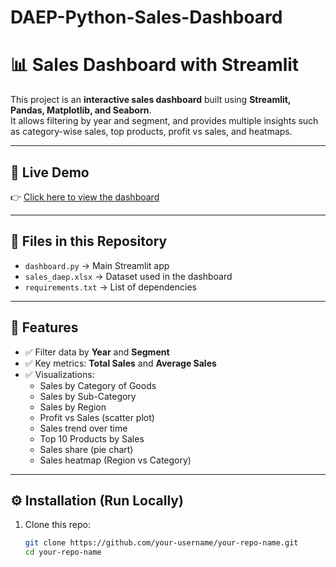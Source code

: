 # DAEP-Python-Sales-Dashboard
# 📊 Sales Dashboard with Streamlit

This project is an **interactive sales dashboard** built using **Streamlit, Pandas, Matplotlib, and Seaborn**.  
It allows filtering by year and segment, and provides multiple insights such as category-wise sales, top products, profit vs sales, and heatmaps.

---

## 🚀 Live Demo
👉 [Click here to view the dashboard](https://daep-python-sales-dashboard-weysv5oxvnsv2dh79vcpvt.streamlit.app/)

---

## 📂 Files in this Repository
- `dashboard.py` → Main Streamlit app  
- `sales_daep.xlsx` → Dataset used in the dashboard  
- `requirements.txt` → List of dependencies  

---

## 📸 Features
- ✅ Filter data by **Year** and **Segment**  
- ✅ Key metrics: **Total Sales** and **Average Sales**  
- ✅ Visualizations:
  - Sales by Category of Goods  
  - Sales by Sub-Category  
  - Sales by Region  
  - Profit vs Sales (scatter plot)  
  - Sales trend over time  
  - Top 10 Products by Sales  
  - Sales share (pie chart)  
  - Sales heatmap (Region vs Category)  

---

## ⚙️ Installation (Run Locally)
1. Clone this repo:
   ```bash
   git clone https://github.com/your-username/your-repo-name.git
   cd your-repo-name
